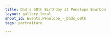 ```yaml
---
title: Dad's 60th Birthday at Penelope Bourbon
layout: gallery_local
shoot_id: Events.Penelope_-_Dads_60th
tags: portraiture

---
```


